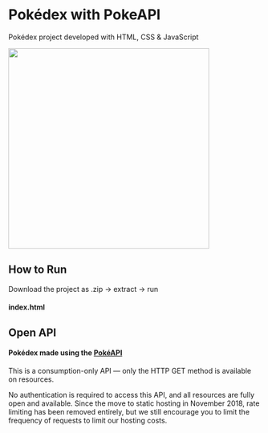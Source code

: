 
# Pokédex with PokeAPI

Pokédex project developed with HTML, CSS & JavaScript

<img src="https://github.com/gui-coliveira/pokedex-using-pokeapi/blob/main/preview/preview.png?raw=true" width="400">

## How to Run

Download the project as .zip → extract → run 
#### index.html

    
## Open API

#### Pokédex made using the [PokéAPI](https://pokeapi.co)


This is a consumption-only API — only the HTTP GET method is available on resources.

No authentication is required to access this API, and all resources are fully open and available. Since the move to static hosting in November 2018, rate limiting has been removed entirely, but we still encourage you to limit the frequency of requests to limit our hosting costs.
